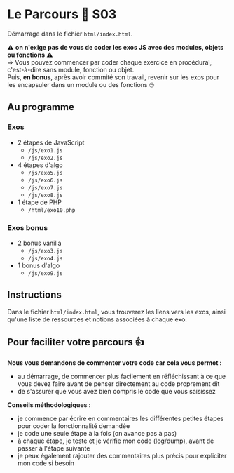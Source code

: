 # Le Parcours :muscle: S03

Démarrage dans le fichier `html/index.html`.

:warning: **on n'exige pas de vous de coder les exos JS avec des modules, objets ou fonctions** :warning:  
=> Vous pouvez commencer par coder chaque exercice en procédural, c'est-à-dire sans module, fonction ou objet.  
Puis, **en bonus**, après avoir commité son travail, revenir sur les exos pour les encapsuler dans un module ou des fonctions :nerd_face:

## Au programme

### Exos

- 2 étapes de JavaScript
  - `/js/exo1.js`
  - `/js/exo2.js`
- 4 étapes d'algo
  - `/js/exo5.js`
  - `/js/exo6.js`
  - `/js/exo7.js`
  - `/js/exo8.js`
- 1 étape de PHP
  - `/html/exo10.php`

### Exos bonus

- 2 bonus vanilla
  - `/js/exo3.js`
  - `/js/exo4.js`
- 1 bonus d'algo
  - `/js/exo9.js`

## Instructions

Dans le fichier `html/index.html`, vous trouverez les liens vers les exos, ainsi qu'une liste de ressources et notions associées à chaque exo.

## Pour faciliter votre parcours :+1:
**Nous vous demandons de commenter votre code car cela vous permet :** 
- au démarrage, de commencer plus facilement en réfléchissant à ce que vous devez faire avant de penser directement au code proprement dit
- de s'assurer que vous avez bien compris le code que vous saisissez

**Conseils méthodologiques :**
- je commence par écrire en commentaires les différentes petites étapes pour coder la fonctionnalité demandée
- je code une seule étape à la fois (on avance pas à pas)
- à chaque étape, je teste et je vérifie mon code (log/dump), avant de passer à l'étape suivante
- je peux également rajouter des commentaires plus précis pour expliciter mon code si besoin
